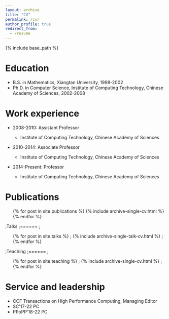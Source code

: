 ```yaml
---
layout: archive
title: "CV"
permalink: /cv/
author_profile: true
redirect_from:
  - /resume
---
```


{% include base_path %}

Education
======
* B.S. in Mathematics, Xiangtan University, 1998-2002
* Ph.D. in Computer Science, Institute of Computing Technology, Chinese Academy of Sciences, 2002-2008

Work experience
======
* 2008-2010: Assistant Professor
  * Institute of Computing Technology, Chinese Academy of Sciences

* 2010-2014: Associate Professor
  * Institute of Computing Technology, Chinese Academy of Sciences

* 2014-Present: Professor
  * Institute of Computing Technology, Chinese Academy of Sciences
  
Publications
======
  <ul>{% for post in site.publications %}
    {% include archive-single-cv.html %}
  {% endfor %}</ul>
  
;Talks
;======
;  <ul>{% for post in site.talks %}
;    {% include archive-single-talk-cv.html %}
;  {% endfor %}</ul>
  
;Teaching
;======
;  <ul>{% for post in site.teaching %}
;    {% include archive-single-cv.html %}
;  {% endfor %}</ul>
  
Service and leadership
======
* CCF Transactions on High Performance Computing, Managing Editor
* SC'17-22 PC
* PPoPP'18-22 PC
